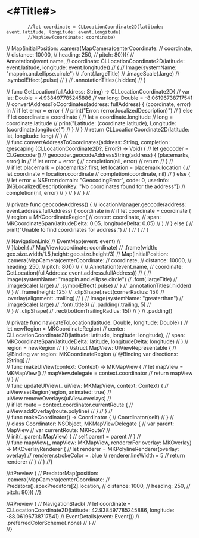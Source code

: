 #  <#Title#>

            //let coordinate = CLLocationCoordinate2D(latitude: event.latitude, longitude: event.longitude)
            //MapView(coordinate: coordinate)
             
//            Map(initialPosition: .camera(MapCamera(centerCoordinate:
//                                                    coordinate,
//                                              distance: 10000,
//                                              heading: 250,
//                                                   pitch: 80))){
//                Annotation(event.name,
//                           coordinate: CLLocationCoordinate2D(latitude: event.latitude, longitude: event.longitude))
//                {
//                    Image(systemName: "mappin.and.ellipse.circle")
//                        .font(.largeTitle)
//                        .imageScale(.large)
//                        .symbolEffect(.pulse)
//                }
//                .annotationTitles(.hidden)
//            }



    
    
//    func GetLocation(fullAddress: String) -> CLLocationCoordinate2D{
//        var lat: Double = 4.938497785245886
//        var long: Double = -8.06196738717541
//        convertAddressToCoordinates(address: fullAddress) { (coordinate, error) in
//            if let error = error {
//                print("Error: \(error.localizedDescription)")
//            } else if let coordinate = coordinate {
//                lat = coordinate.longitude
//                long = coordinate.latitude
//                print("Latitude: \(coordinate.latitude), Longitude: \(coordinate.longitude)")
//            }
//        }
//        return CLLocationCoordinate2D(latitude: lat, longitude: long)
//    }
//    
//    func convertAddressToCoordinates(address: String, completion: @escaping (CLLocationCoordinate2D?, Error?) -> Void) {
//        let geocoder = CLGeocoder()
//        geocoder.geocodeAddressString(address) { (placemarks, error) in
//            if let error = error {
//                completion(nil, error)
//                return
//            }
//            
//            if let placemark = placemarks?.first, let location = placemark.location {
//                let coordinate = location.coordinate
//                completion(coordinate, nil)
//            } else {
//                let error = NSError(domain: "GeocodingError", code: 0, userInfo: [NSLocalizedDescriptionKey: "No coordinates found for the address"])
//                completion(nil, error)
//            }
//        }
//    }
//    
    
//    private func geocodeAddress() {
//        locationManager.geocode(address: event.address.fullAddress) { coordinate in
//            if let coordinate = coordinate {
//                region = MKCoordinateRegion(
//                    center: coordinate,
//                    span: MKCoordinateSpan(latitudeDelta: 0.05, longitudeDelta: 0.05)
//                )
//            } else {
//                print("Unable to find coordinates for address.")
//            }
//        }
//    }


//                    NavigationLink{
//                        EventMap(event: event)
//                        
//                    }label:{
//                        MapView(coordinate: coordinate)
//                            .frame(width: geo.size.width/1.5,height: geo.size.height/3)
//                        Map(initialPosition:  .camera(MapCamera(centerCoordinate:
//                                                                    coordinate,
//                                                                distance: 10000,
//                                                                heading: 250,
//                                                                pitch: 80)))
//                        {
//                            Annotation(event.name,
//                                       coordinate: GetLocation(fullAddress: event.address.fullAddress))
//                            {
//                                Image(systemName: "mappin.and.ellipse.circle")
//                                    .font(.largeTitle)
//                                    .imageScale(.large)
//                                    .symbolEffect(.pulse)
//                            }
//                            .annotationTitles(.hidden)
//                        }
//                        .frame(height: 125)
//                        .clipShape(.rect(cornerRadius: 15))
//                        .overlay(alignment: .trailing)
//                        {
//                            Image(systemName: "greaterthan")
//                                .imageScale(.large)
//                                .font(.title3)
//                                .padding(.trailing, 5)
//                            
//                        }
//                        .clipShape(
//                            .rect(bottomTrailingRadius: 15))
//                    }
//                    .padding()


//    private func navigateToLocation(latitude: Double, longitude: Double) {
//            let newRegion = MKCoordinateRegion(
//                center: CLLocationCoordinate2D(latitude: latitude, longitude: longitude),
//                span: MKCoordinateSpan(latitudeDelta: latitude, longitudeDelta: longitude)
//            )
//            region = newRegion
//        }
}
//struct MapView: UIViewRepresentable {
//    @Binding var region: MKCoordinateRegion
//    @Binding var directions: [String]
//    
//    func makeUIView(context: Context) -> MKMapView {
//        let mapView = MKMapView()
//        mapView.delegate = context.coordinator
//        return mapView
//    }
//    
//    func updateUIView(_ uiView: MKMapView, context: Context) {
//        uiView.setRegion(region, animated: true)
//        uiView.removeOverlays(uiView.overlays)
//        
//        if let route = context.coordinator.currentRoute {
//            uiView.addOverlay(route.polyline)
//        }
//    }
//    
//    func makeCoordinator() -> Coordinator {
//        Coordinator(self)
//    }
//    
//    class Coordinator: NSObject, MKMapViewDelegate {
//        var parent: MapView
//        var currentRoute: MKRoute?
//        
//        init(_ parent: MapView) {
//            self.parent = parent
//        }
//        
//        func mapView(_ mapView: MKMapView, rendererFor overlay: MKOverlay) -> MKOverlayRenderer {
//            let renderer = MKPolylineRenderer(overlay: overlay)
//            renderer.strokeColor = .blue
//            renderer.lineWidth = 5
//            return renderer
//        }
//    }
//}

//#Preview {
//    PredatorMap(position: .camera(MapCamera(centerCoordinate:
//                                                Predators().apexPredators[2].location,
//                                            distance: 1000,
//                                            heading: 250,
//                                            pitch: 80)))
//}

//#Preview {
//    NavigationStack{
//        let coordinate = CLLocationCoordinate2D(latitude: 42.938497785245886, longitude: -88.06196738717541)
//        EventDetails(event: Event())
//            .preferredColorScheme(.none)
//    }
//    
//}
